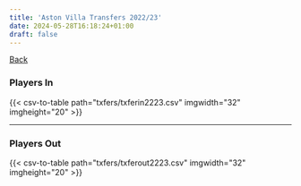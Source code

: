 ```yaml
---
title: 'Aston Villa Transfers 2022/23'
date: 2024-05-28T16:18:24+01:00
draft: false
---
```



[Back](/transfers/)

### Players In

{{< csv-to-table path="txfers/txferin2223.csv" imgwidth="32" imgheight="20" >}}

---

### Players Out

{{< csv-to-table path="txfers/txferout2223.csv" imgwidth="32" imgheight="20" >}}
